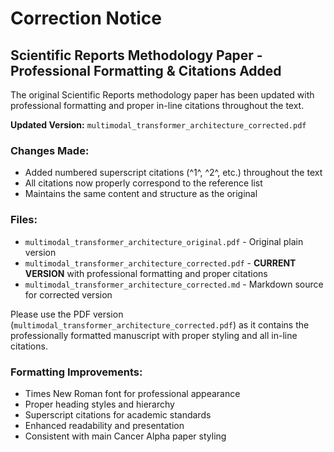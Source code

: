 # Correction Notice

## Scientific Reports Methodology Paper - Professional Formatting & Citations Added

The original Scientific Reports methodology paper has been updated with professional formatting and proper in-line citations throughout the text.

**Updated Version:** `multimodal_transformer_architecture_corrected.pdf`

### Changes Made:
- Added numbered superscript citations (^1^, ^2^, etc.) throughout the text
- All citations now properly correspond to the reference list
- Maintains the same content and structure as the original

### Files:
- `multimodal_transformer_architecture_original.pdf` - Original plain version
- `multimodal_transformer_architecture_corrected.pdf` - **CURRENT VERSION** with professional formatting and proper citations
- `multimodal_transformer_architecture_corrected.md` - Markdown source for corrected version

Please use the PDF version (`multimodal_transformer_architecture_corrected.pdf`) as it contains the professionally formatted manuscript with proper styling and all in-line citations.

### Formatting Improvements:
- Times New Roman font for professional appearance
- Proper heading styles and hierarchy
- Superscript citations for academic standards
- Enhanced readability and presentation
- Consistent with main Cancer Alpha paper styling
